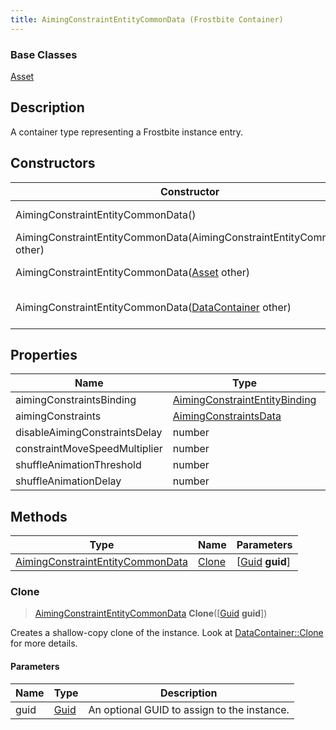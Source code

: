 ```yaml
---
title: AimingConstraintEntityCommonData (Frostbite Container)
---
```

### Base Classes

[Asset](Asset)

## Description

A container type representing a Frostbite instance entry.

## Constructors

| Constructor                                                                                 | Description                                                                                                                                             |
| ------------------------------------------------------------------------------------------- | ------------------------------------------------------------------------------------------------------------------------------------------------------- |
| AimingConstraintEntityCommonData()                                                          | Create a new instance of this container type.                                                                                                           |
| AimingConstraintEntityCommonData(AimingConstraintEntityCommonData other)                    | Create a reference copy of an instance of the same type.                                                                                                |
| AimingConstraintEntityCommonData([Asset](Asset) other)                                      | Upcast an instance of type [Asset](Asset) to [AimingConstraintEntityCommonData](AimingConstraintEntityCommonData).                                      |
| AimingConstraintEntityCommonData([DataContainer](/vext/ref/cls/shr/datacontainer) other) | Upcast an instance of type [DataContainer](/vext/ref/cls/shr/datacontainer) to [AimingConstraintEntityCommonData](AimingConstraintEntityCommonData). |

## Properties

| Name                          | Type                                                           | Description |
| ----------------------------- | -------------------------------------------------------------- | ----------- |
| aimingConstraintsBinding      | [AimingConstraintEntityBinding](AimingConstraintEntityBinding) |             |
| aimingConstraints             | [AimingConstraintsData](AimingConstraintsData)                 |             |
| disableAimingConstraintsDelay | number                                                         |             |
| constraintMoveSpeedMultiplier | number                                                         |             |
| shuffleAnimationThreshold     | number                                                         |             |
| shuffleAnimationDelay         | number                                                         |             |

## Methods

| Type                                                                 | Name            | Parameters                                     |
| -------------------------------------------------------------------- | --------------- | ---------------------------------------------- |
| [AimingConstraintEntityCommonData](AimingConstraintEntityCommonData) | [Clone](#clone) | \[[Guid](/vext/ref/cls/shr/guid) **guid**\] |

### Clone

> [AimingConstraintEntityCommonData](AimingConstraintEntityCommonData) **Clone**(\[[Guid](/vext/ref/cls/shr/guid) **guid**\])

Creates a shallow-copy clone of the instance. Look at [DataContainer::Clone](/vext/ref/cls/shr/datacontainer#clone) for more details.

#### Parameters

| Name | Type         | Description                                 |
| ---- | ------------ | ------------------------------------------- |
| guid | [Guid](Guid) | An optional GUID to assign to the instance. |
